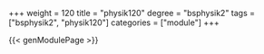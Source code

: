 +++
weight = 120
title = "physik120"
degree = "bsphysik2"
tags = ["bsphysik2", "physik120"]
categories = ["module"]
+++

{{< genModulePage >}}

